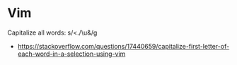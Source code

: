 # Vim

Capitalize all words: s/\<./\u&/g 
  * https://stackoverflow.com/questions/17440659/capitalize-first-letter-of-each-word-in-a-selection-using-vim

